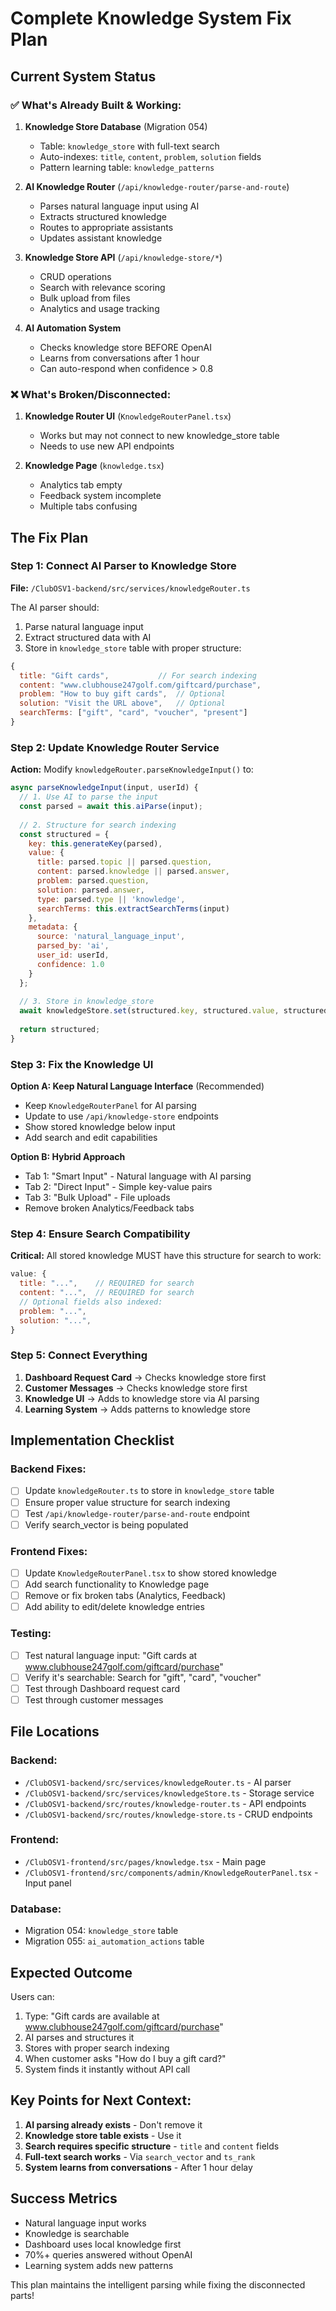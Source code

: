 # Complete Knowledge System Fix Plan

## Current System Status

### ✅ What's Already Built & Working:
1. **Knowledge Store Database** (Migration 054)
   - Table: `knowledge_store` with full-text search
   - Auto-indexes: `title`, `content`, `problem`, `solution` fields
   - Pattern learning table: `knowledge_patterns`

2. **AI Knowledge Router** (`/api/knowledge-router/parse-and-route`)
   - Parses natural language input using AI
   - Extracts structured knowledge
   - Routes to appropriate assistants
   - Updates assistant knowledge

3. **Knowledge Store API** (`/api/knowledge-store/*`)
   - CRUD operations
   - Search with relevance scoring
   - Bulk upload from files
   - Analytics and usage tracking

4. **AI Automation System** 
   - Checks knowledge store BEFORE OpenAI
   - Learns from conversations after 1 hour
   - Can auto-respond when confidence > 0.8

### ❌ What's Broken/Disconnected:
1. **Knowledge Router UI** (`KnowledgeRouterPanel.tsx`)
   - Works but may not connect to new knowledge_store table
   - Needs to use new API endpoints

2. **Knowledge Page** (`knowledge.tsx`)
   - Analytics tab empty
   - Feedback system incomplete
   - Multiple tabs confusing

## The Fix Plan

### Step 1: Connect AI Parser to Knowledge Store

**File:** `/ClubOSV1-backend/src/services/knowledgeRouter.ts`

The AI parser should:
1. Parse natural language input
2. Extract structured data with AI
3. Store in `knowledge_store` table with proper structure:
```javascript
{
  title: "Gift cards",           // For search indexing
  content: "www.clubhouse247golf.com/giftcard/purchase",
  problem: "How to buy gift cards",  // Optional
  solution: "Visit the URL above",   // Optional
  searchTerms: ["gift", "card", "voucher", "present"]
}
```

### Step 2: Update Knowledge Router Service

**Action:** Modify `knowledgeRouter.parseKnowledgeInput()` to:
```javascript
async parseKnowledgeInput(input, userId) {
  // 1. Use AI to parse the input
  const parsed = await this.aiParse(input);
  
  // 2. Structure for search indexing
  const structured = {
    key: this.generateKey(parsed),
    value: {
      title: parsed.topic || parsed.question,
      content: parsed.knowledge || parsed.answer,
      problem: parsed.question,
      solution: parsed.answer,
      type: parsed.type || 'knowledge',
      searchTerms: this.extractSearchTerms(input)
    },
    metadata: {
      source: 'natural_language_input',
      parsed_by: 'ai',
      user_id: userId,
      confidence: 1.0
    }
  };
  
  // 3. Store in knowledge_store
  await knowledgeStore.set(structured.key, structured.value, structured.metadata);
  
  return structured;
}
```

### Step 3: Fix the Knowledge UI

**Option A: Keep Natural Language Interface** (Recommended)
- Keep `KnowledgeRouterPanel` for AI parsing
- Update to use `/api/knowledge-store` endpoints
- Show stored knowledge below input
- Add search and edit capabilities

**Option B: Hybrid Approach**
- Tab 1: "Smart Input" - Natural language with AI parsing
- Tab 2: "Direct Input" - Simple key-value pairs
- Tab 3: "Bulk Upload" - File uploads
- Remove broken Analytics/Feedback tabs

### Step 4: Ensure Search Compatibility

**Critical:** All stored knowledge MUST have this structure for search to work:
```javascript
value: {
  title: "...",    // REQUIRED for search
  content: "...",  // REQUIRED for search
  // Optional fields also indexed:
  problem: "...",
  solution: "...",
}
```

### Step 5: Connect Everything

1. **Dashboard Request Card** → Checks knowledge store first
2. **Customer Messages** → Checks knowledge store first
3. **Knowledge UI** → Adds to knowledge store via AI parsing
4. **Learning System** → Adds patterns to knowledge store

## Implementation Checklist

### Backend Fixes:
- [ ] Update `knowledgeRouter.ts` to store in `knowledge_store` table
- [ ] Ensure proper value structure for search indexing
- [ ] Test `/api/knowledge-router/parse-and-route` endpoint
- [ ] Verify search_vector is being populated

### Frontend Fixes:
- [ ] Update `KnowledgeRouterPanel.tsx` to show stored knowledge
- [ ] Add search functionality to Knowledge page
- [ ] Remove or fix broken tabs (Analytics, Feedback)
- [ ] Add ability to edit/delete knowledge entries

### Testing:
- [ ] Test natural language input: "Gift cards at www.clubhouse247golf.com/giftcard/purchase"
- [ ] Verify it's searchable: Search for "gift", "card", "voucher"
- [ ] Test through Dashboard request card
- [ ] Test through customer messages

## File Locations

### Backend:
- `/ClubOSV1-backend/src/services/knowledgeRouter.ts` - AI parser
- `/ClubOSV1-backend/src/services/knowledgeStore.ts` - Storage service
- `/ClubOSV1-backend/src/routes/knowledge-router.ts` - API endpoints
- `/ClubOSV1-backend/src/routes/knowledge-store.ts` - CRUD endpoints

### Frontend:
- `/ClubOSV1-frontend/src/pages/knowledge.tsx` - Main page
- `/ClubOSV1-frontend/src/components/admin/KnowledgeRouterPanel.tsx` - Input panel

### Database:
- Migration 054: `knowledge_store` table
- Migration 055: `ai_automation_actions` table

## Expected Outcome

Users can:
1. Type: "Gift cards are available at www.clubhouse247golf.com/giftcard/purchase"
2. AI parses and structures it
3. Stores with proper search indexing
4. When customer asks "How do I buy a gift card?"
5. System finds it instantly without API call

## Key Points for Next Context:

1. **AI parsing already exists** - Don't remove it
2. **Knowledge store table exists** - Use it
3. **Search requires specific structure** - `title` and `content` fields
4. **Full-text search works** - Via `search_vector` and `ts_rank`
5. **System learns from conversations** - After 1 hour delay

## Success Metrics

- Natural language input works
- Knowledge is searchable
- Dashboard uses local knowledge first
- 70%+ queries answered without OpenAI
- Learning system adds new patterns

This plan maintains the intelligent parsing while fixing the disconnected parts!
